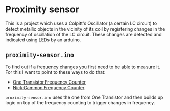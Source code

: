 # Proximity sensor

This is a project which uses a Colpitt's Oscillator (a certain LC circuit) to detect metallic objects in the vicinity of its coil by registering changes in the frequency of oscillation of the LC circuit. These changes are detected and indicated using LEDs by an arduino.

## `proximity-sensor.ino`

To find out if a frequency changes you first need to be able to measure it. For this I want to point to these ways to do that:

* [One Transistor Frequency Counter](https://www.onetransistor.eu/2018/09/how-to-count-frequency-with-arduino.html)
* [Nick Gammon Frequency Counter](http://www.gammon.com.au/timers)

`proximity-sensor.ino` uses the one from One Transistor and then builds up logic on top of the frequency counting to trigger changes in frequency.
